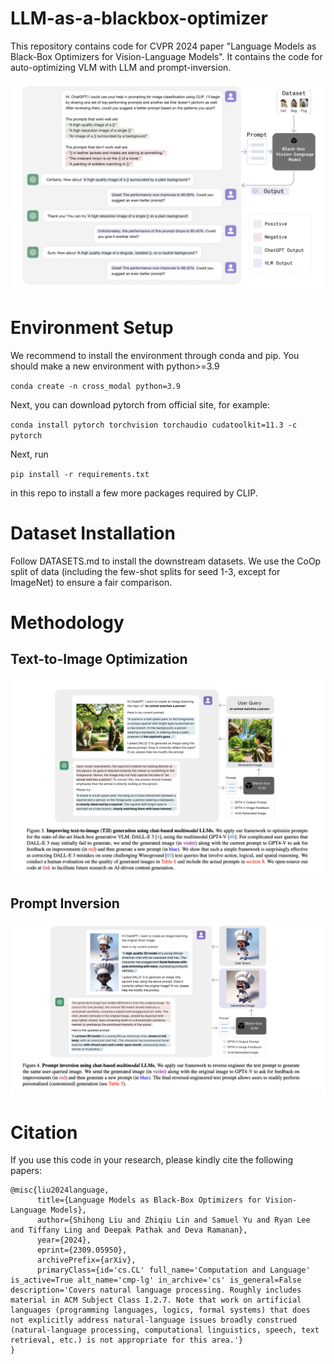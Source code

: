 # LLM-as-a-blackbox-optimizer
This repository contains code for CVPR 2024 paper "Language Models as Black-Box Optimizers for Vision-Language Models". It contains the code for auto-optimizing VLM with LLM and prompt-inversion. 


![My Image Description](pics/Framework.png)

# Environment Setup
We recommend to install the environment through conda and pip. You should make a new environment with python>=3.9

`conda create -n cross_modal python=3.9`

Next, you can download pytorch from official site, for example:

`conda install pytorch torchvision torchaudio cudatoolkit=11.3 -c pytorch`

Next, run 

`pip install -r requirements.txt` 

in this repo to install a few more packages required by CLIP.

# Dataset Installation
Follow DATASETS.md to install the downstream datasets. We use the CoOp split of data (including the few-shot splits for seed 1-3, except for ImageNet) to ensure a fair comparison.

# Methodology
## Text-to-Image Optimization 
![Prompt Inversion Function](pics/Text2Image.png)

## Prompt Inversion
![Prompt Inversion Function](pics/PromptInversion.png)


# Citation

If you use this code in your research, please kindly cite the following papers:
```
@misc{liu2024language,
      title={Language Models as Black-Box Optimizers for Vision-Language Models}, 
      author={Shihong Liu and Zhiqiu Lin and Samuel Yu and Ryan Lee and Tiffany Ling and Deepak Pathak and Deva Ramanan},
      year={2024},
      eprint={2309.05950},
      archivePrefix={arXiv},
      primaryClass={id='cs.CL' full_name='Computation and Language' is_active=True alt_name='cmp-lg' in_archive='cs' is_general=False description='Covers natural language processing. Roughly includes material in ACM Subject Class I.2.7. Note that work on artificial languages (programming languages, logics, formal systems) that does not explicitly address natural-language issues broadly construed (natural-language processing, computational linguistics, speech, text retrieval, etc.) is not appropriate for this area.'}
}
```


